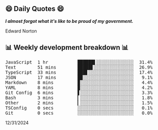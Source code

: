 ## 😄 Daily Quotes 😄

_**I almost forgot what it's like to be proud of my government.**_

Edward Norton



## 📊 Weekly development breakdown 📊

<pre>JavaScript  1 hr           ██████▌░░░░░░░░░░░░░░  31.4%
Text        51 mins        █████▋░░░░░░░░░░░░░░░  26.9%
TypeScript  33 mins        ███▋░░░░░░░░░░░░░░░░░  17.4%
JSON        17 mins        █▉░░░░░░░░░░░░░░░░░░░   9.1%
Markdown    8 mins         ▉░░░░░░░░░░░░░░░░░░░░   4.4%
YAML        8 mins         ▉░░░░░░░░░░░░░░░░░░░░   4.2%
Git Config  6 mins         ▋░░░░░░░░░░░░░░░░░░░░   3.3%
Bash        3 mins         ▎░░░░░░░░░░░░░░░░░░░░   1.8%
Other       2 mins         ▎░░░░░░░░░░░░░░░░░░░░   1.5%
TSConfig    0 secs         ░░░░░░░░░░░░░░░░░░░░░   0.1%
Git         0 secs         ░░░░░░░░░░░░░░░░░░░░░   0.0%</pre>

12/31/2024